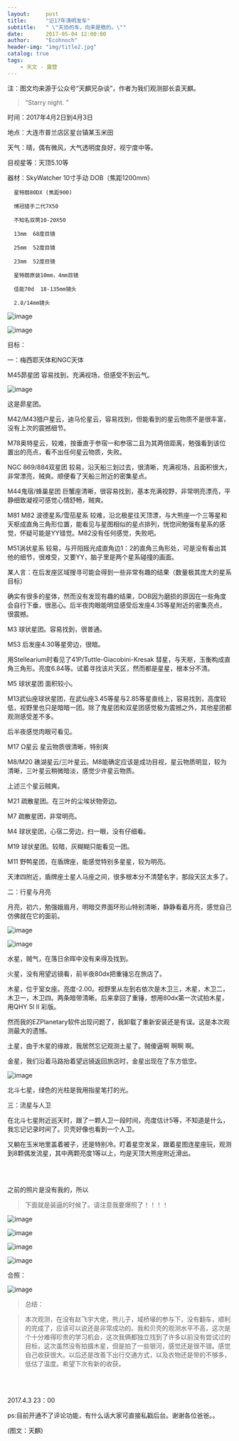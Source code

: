 ```yaml
---
layout:     post
title:      "记17年清明发车"
subtitle:   " \"天协的车，向来是稳的。\""
date:       2017-05-04 12:00:00
author:     "Ecohnoch"
header-img: "img/title2.jpg"
catalog: true
tags:
    - 天文 - 露营
---
```


注：图文均来源于公众号“天麒兄杂谈”，作者为我们观测部长袁天麒。

> “Starry night. ”

时间：2017年4月2日到4月3日

地点：大连市普兰店区星台镇某玉米田 

天气：晴，偶有微风，大气透明度良好，视宁度中等。

目视星等：天顶5.10等

器材：SkyWatcher 10寸手动 DOB（焦距1200mm）

      星特朗80DX (焦距900) 

      博冠猎手二代7X50

      不知名双筒10-20X50

      13mm  68度目镜

      25mm  52度目镜

      23mm  52度目镜

      星特朗原装10mm，4mm目镜

      佳能70d  18-135mm镜头

      2.8/14mm镜头


![image](http://i1.piimg.com/1949/7ce8a0e8f72d71d1.jpg)

![image](http://i1.piimg.com/1949/222b6cdf3efd8dc7.jpg)

目标：

一：梅西耶天体和NGC天体

M45昴星团 容易找到，充满视场，但感受不到云气。

![image](http://i1.piimg.com/1949/cc1c631d5d0dccc5.jpg)

这是昴星团。

M42/M43猎户星云，迪马伦星云，容易找到，但能看到的星云物质不是很丰富，没有上次的震撼细节。

M78奥特星云，较难，按垂直于参宿一和参宿二且为其两倍距离，勉强看到该位置出的亮点，看不出任何星云物质，失败。

NGC 869/884双星团 较易，沿天船三划过去，很清晰，充满视场，且面积很大，非常漂亮，贼爽。顺便看了天船三附近的密集星点。

M44鬼宿/蜂巢星团 巨蟹座清晰，很容易找到，基本充满视野，非常明亮漂亮，平静细致凝视可感觉心情舒畅，贼爽。

M81 M82 波德星系/雪茄星系 较难，沿北极星往天顶漂，与大熊座一个三等星和天枢成直角三角形位置，能看见与星图相似的星点排列，恍惚间勉强有星系的感觉，怀疑可能是YY错觉。M82没有任何感觉，失败吧。

M51涡状星系 较易，与开阳摇光成直角边1：2的直角三角形处，可是没有看出其他的细节，很难受，又要YY，脑子里是两个星系碰撞的画面。

某人言：在后发座区域搜寻可能会得到一些非常有趣的结果（数量极其庞大的星系目标）

确实有很多的星体，然而没有发现有趣的结果，DOB因为磨损的原因在一些角度会自行下垂，很恶心。后半夜肉眼能明显感受后发座4.35等星附近的密集亮点，很震撼。

M3 球状星团。容易找到，很普通。

M53 后发座4.30等星旁边，很暗。

用Stellearium时看见了41P/Tuttle-Giacobini-Kresak 彗星，与天枢，玉衡构成直角三角形。亮度6.84等。试着寻找该片天区，然而都是星星，根本分不清。

M5 球状星团 面积较小。

M13武仙座球状星团，在武仙座3.45等星与2.85等星直线上，容易找到，高度较低，视野里也只是暗暗一团。除了鬼星团和双星团感觉极为震撼之外，其他星团都观测感受差不多。

后半夜感觉肉眼可看见。

M17 Ω星云 星云物质很清晰，特别爽

M8/M20 礁湖星云/三叶星云。M8能确定应该是成功目视，星云物质明显，较为清晰，三叶星云稍微暗淡，感觉少许星云物质。

上述三个星云贼爽。

M21 疏散星团。在三叶的尘埃状物旁边。

M7 疏散星团，非常明亮。

M4 球状星团，心宿二旁边，扫一眼，没有仔细看。

M19 球状星团。较暗，灰糊糊只能看见一团。

M11 野鸭星团，在盾牌座，能感觉特别多星星，较为明亮。

天津四附近，盾牌座土星人马座之间，很多根本分不清楚名字，那段天区太多了。

二：行星与月亮

月亮，初六，勉强娥眉月，明暗交界面环形山特别清晰，静静看着月亮，感觉自己仿佛就在它的面前。

![image](http://i1.piimg.com/1949/c04106efbf4a0fdd.jpg)

![image](http://i1.piimg.com/1949/c7e6ed2a10454776.jpg)

水星，贼气，在落日余晖中没有来得及找到。

火星，没有用望远镜看，前半夜80dx把重锤忘在旅店了。

木星，位于室女座。亮度-2.00。视野里从左到右依次是木卫三，木星，木卫二，木卫一，木卫四。两条暗带清晰。后来拿回了重锤，想用80dx第一次试拍木星，用QHY 5l Ⅱ 彩版。

然而我的EZPlanetary软件出现问题了，我卸载了重新安装还是有误。这是本次观测最大的遗憾。

土星，由于木星的缘故，我居然忘记观测土星了。贼傻逼啊 啊啊 啊。

金星，我们沿着马路抬着望远镜返回旅店时，金星出现在了东方低空。

![image](http://i1.piimg.com/1949/1209bec828e9bbf8.jpg)

北斗七星，绿色的光柱是我用指星笔打的光。

三：流星与人卫

在北斗七星附近巡天时，跟了一颗人卫一段时间，亮度估计5等，不知道是什么，我忘记记录时间了。贝壳好像也看到一个人卫。

又躺在玉米地里盖着被子，还是特别冷。盯着星空发呆，跟着星图连星座玩，观测到8颗偶发流星，其中两颗亮度1等以上，均是天顶大熊座附近滑出。

<br>

<br>

之前的照片是没有我的，所以

> 下面就是装逼的时候了。请注意我要爆照了！！！！

![image](http://i1.piimg.com/1949/fae0622c7e1a2723.jpg)

![image](http://i1.piimg.com/1949/0a272d7c6d3a7934.jpg)

![image](http://i1.piimg.com/1949/51d31541f36d3e26.jpg)

![image](http://i1.piimg.com/1949/26c61e99d176f4aa.jpg)

合照：

![image](http://i1.piimg.com/1949/29dc41049de572f4.jpg)

> 总结：

> 本次观测，在没有赵飞宇大佬，熊儿子，域桥壕的参与下，没有翻车，顺利的完成了，应该可以说还是非常成功的。我和贝壳的观测水平不高，这次是个十分难得珍贵的学习机会，这次我俩都独立找到了许多以前没有尝试过的目标，这次虽然没有拍摄木星，但是拍了一些银河，感觉还是很不错。感觉自己收获很大。以后还是改善下出行交通方式，以及衣物还是带的不够多，低估了温度。希望下次有新的收获。


<br>

<br>

2017.4.3 23：00

ps:目前开通不了评论功能，有什么话大家可直接私戳后台。谢谢各位爸爸。。

(图文：天麒)


